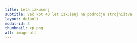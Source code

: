 ```yaml
---
title: Leta izkušenj
subtitle: Več kot 40 let izkušenj na področju strojništva
layout: default
modal-id: 3
thumbnail: xp.png
alt: image-alt
---
```

